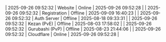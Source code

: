 | 2025-09-26 09:52:32 | Website | Online | 2025-09-26 09:52:28 |
| 2025-09-26 09:52:32 | Registration | Offline | 2025-09-09 16:40:23 |
| 2025-09-26 09:52:32 | Auth Server | Offline | 2025-08-18 09:33:31 |
| 2025-09-26 09:52:32 | Kezan (PvE) | Offline | 2025-08-03 17:58:02 |
| 2025-09-26 09:52:32 | Gurubashi (PvP) | Offline | 2025-08-23 21:44:06 |
| 2025-09-26 09:52:32 | Cloudflare | Online | 2025-09-26 09:52:28 |

